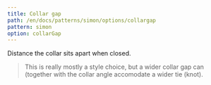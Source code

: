 ```yaml
---
title: Collar gap
path: /en/docs/patterns/simon/options/collargap
pattern: simon
option: collarGap
---
```


Distance the collar sits apart when closed.

> This is really mostly a style choice, but a wider collar gap can (together with the collar angle accomodate a wider tie (knot).
